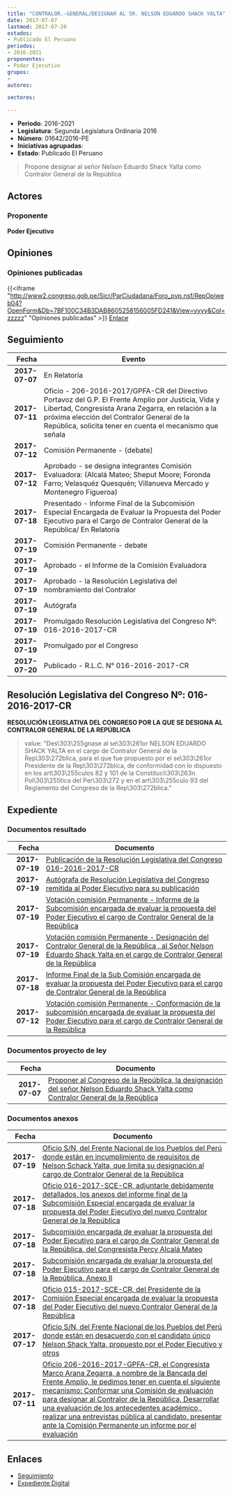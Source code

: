 ```yaml
---
title: "CONTRALOR.-GENERAL/DESIGNAR AL SR. NELSON EDUARDO SHACK YALTA"
date: 2017-07-07
lastmod: 2017-07-20
estados:
- Publicado El Peruano
periodos:
- 2016-2021
proponentes:
- Poder Ejecutivo
grupos:
- 
autores:

sectores:

---
```

- **Periodo**: 2016-2021
- **Legislatura**: Segunda Legislatura Ordinaria 2016
- **Número**: 01642/2016-PE
- **Iniciativas agrupadas**: 
- **Estado**: Publicado El Peruano

> Propone designar al señor Nelson Eduardo Shack Yalta como Contralor General de la República


## Actores

### Proponente

**Poder Ejecutivo**

## Opiniones

### Opiniones publicadas

{{<iframe "http://www2.congreso.gob.pe/Sicr/ParCiudadana/Foro_pvp.nsf/RepOpiweb04?OpenForm&Db=7BF100C34B3DAB8605258156005FD241&View=yyyy&Col=zzzzz" "Opiniones publicadas" >}}
[Enlace](http://www2.congreso.gob.pe/Sicr/ParCiudadana/Foro_pvp.nsf/RepOpiweb04?OpenForm&Db=7BF100C34B3DAB8605258156005FD241&View=yyyy&Col=zzzzz)


## Seguimiento

| Fecha | Evento |
|------:|--------|
| **2017-07-07** | En Relatoría |
| **2017-07-11** | Oficio - 206-2016-2017/GPFA-CR del Directivo Portavoz del G.P. El Frente Amplio por Justicia, Vida y Libertad, Congresista Arana Zegarra, en relación a la próxima elección del Contralor General de la República, solicita tener en cuenta el mecanismo que señala |
| **2017-07-12** | Comisión Permanente - (debate) |
| **2017-07-12** | Aprobado - se designa integrantes Comisión Evaluadora: (Alcalá Mateo; Sheput Moore; Foronda Farro; Velasquéz Quesquén; Villanueva Mercado y Montenegro Figueroa) |
| **2017-07-18** | Presentado - Informe Final de la Subcomisión Especial Encargada de Evaluar la Propuesta del Poder Ejecutivo para el Cargo de Contralor General de la República/ En Relatoría |
| **2017-07-19** | Comisión Permanente - debate |
| **2017-07-19** | Aprobado - el Informe de la Comisión Evaluadora |
| **2017-07-19** | Aprobado - la Resolución Legislativa del nombramiento del Contralor |
| **2017-07-19** | Autógrafa |
| **2017-07-19** | Promulgado Resolución Legislativa del Congreso Nº: 016-2016-2017-CR |
| **2017-07-19** | Promulgado por el Congreso |
| **2017-07-20** | Publicado - R.L.C. N° 016-2016-2017-CR |

## Resolución Legislativa del Congreso Nº: 016-2016-2017-CR

**RESOLUCIÓN LEGISLATIVA DEL CONGRESO POR LA QUE SE DESIGNA AL CONTRALOR GENERAL DE LA REPÚBLICA**

> value: "Des\303\255gnase al se\303\261or NELSON EDUARDO SHACK YALTA en el cargo de Contralor General de la Rep\303\272blica, para el que fue propuesto por el se\303\261or Presidente de la Rep\303\272blica, de conformidad con lo dispuesto en los art\303\255culos 82 y 101 de la Constituci\303\263n Pol\303\255tica del Per\303\272 y en el art\303\255culo 93 del Reglamento del Congreso de la Rep\303\272blica."


## Expediente

### Documentos resultado

| Fecha | Documento |
|------:|-----------|
| **2017-07-19** | [Publicación de la Resolución Legislativa del Congreso 016-2016-2017-CR](http://www.leyes.congreso.gob.pe/Documentos/2016_2021/Resolucion_Legislativa_del_Congreso/RLC-016-2016-2017-CR.pdf) |
| **2017-07-19** | [Autógrafa de Resolución Legislativa del Congreso remitida al Poder Ejecutivo para su publicación](http://www.leyes.congreso.gob.pe/Documentos/2016_2021/Autografas/Resolucion_Legislativa_del_Congreso/AU0164220170719.pdf) |
| **2017-07-19** | [Votación comisión Permanente - Informe de la Subcomisión encargada de evaluar la propuesta del Poder Ejecutivo el cargo de Contralor General de la República](http://www.leyes.congreso.gob.pe/Documentos/2016_2021/Asistencia_y_Votacion/Proyectos_de_Ley/VCP0164220170719-A.pdf) |
| **2017-07-19** | [Votación comisión Permanente - Designación del Contralor General de la República , al Señor Nelson Eduardo Shack Yalta en el cargo de Contralor General de la República](http://www.leyes.congreso.gob.pe/Documentos/2016_2021/Asistencia_y_Votacion/Proyectos_de_Ley/VCP0164220170719.pdf) |
| **2017-07-18** | [Informe Final de la Sub Comisión encargada de evaluar la propuesta del Poder Ejecutivo para el cargo de Contralor General de la República](http://www.leyes.congreso.gob.pe/Documentos/2016_2021/Informes/Comision_Permanente/OFICIO-015-2017-SCE-CR.pdf) |
| **2017-07-12** | [Votación comisión Permanente - Conformación de la subcomisión encargada de evaluar la propuesta del Poder Ejecutivo para el cargo de Contralor General de la República](http://www.leyes.congreso.gob.pe/Documentos/2016_2021/Asistencia_y_Votacion/Proyectos_de_Ley/VCP0164220170712.pdf) |

### Documentos proyecto de ley

| Fecha | Documento |
|------:|-----------|
| **2017-07-07** | [Proponer al Congreso de la República, la designación del señor Nelson Eduardo Shack Yalta como Contralor General de la República](http://www.leyes.congreso.gob.pe/Documentos/2016_2021/Proyectos_de_Ley_y_de_Resoluciones_Legislativas/PL0164220170707..pdf) |

### Documentos anexos

| Fecha | Documento |
|------:|-----------|
| **2017-07-19** | [Oficio S/N, del Frente Nacional de los Pueblos del Perú donde están en incumplimiento de requisitos de Nelson Schack Yalta, que limita su designación al cargo de Contralor General de la República](http://www.leyes.congreso.gob.pe/Documentos/2016_2021/Oficios/Otras_Instituciones/OFICIO-01-SN.pdf) |
| **2017-07-18** | [Oficio 016-2017-SCE-CR, adjuntarle debidamente detallados, los anexos del informe final de la Subcomisión Especial encargada de evaluar la propuesta del Poder Ejecutivo del nuevo Contralor General de la República](http://www.leyes.congreso.gob.pe/Documentos/2016_2021/Oficios/Comisiones_Especiales/OFICIO-016-2017-SCE-CR.pdf) |
| **2017-07-18** | [Subcomisión encargada de evaluar la propuesta del Poder Ejecutivo para el cargo de Contralor General de la República, del Congresista Percy Alcalá Mateo](http://www.leyes.congreso.gob.pe/Documentos/2016_2021/Oficios/Comisiones_Especiales/PERCY-ALCALA-MATEO.pdf) |
| **2017-07-18** | [Subcomisión encargada de evaluar la propuesta del Poder Ejecutivo para el cargo de Contralor General de la República, Anexo II](http://www.leyes.congreso.gob.pe/Documentos/2016_2021/Oficios/Comisiones_Especiales/ANEXO_II_SUNARP.pdf) |
| **2017-07-18** | [Oficio 015-2017-SCE-CR, del Presidente de la Comisión Especial encargada de evaluar la propuesta del Poder Ejecutivo del nuevo Contralor General de la República](http://www.leyes.congreso.gob.pe/Documentos/2016_2021/Oficios/Comisiones_Especiales/OFICIO-015-2017-SCE-CR.pdf) |
| **2017-07-17** | [Oficio S/N, del Frente Nacional de los Pueblos del Perú donde están en desacuerdo con el candidato único Nelson Shack Yalta, propuesto por el Poder Ejecutivo y otros](http://www.leyes.congreso.gob.pe/Documentos/2016_2021/Oficios/Otras_Instituciones/OFICIO-02-SN.pdf) |
| **2017-07-11** | [Oficio 206-2016-2017-GPFA-CR, el Congresista Marco Arana Zegarra, a nombre de la Bancada del Frente Amplio, le pedimos tener en cuenta el siguiente mecanismo: Conformar una Comisión de evaluación para designar al Contralor de la República, Desarrollar una evaluación de los antecedentes académico,, realizar una entrevistas pública al candidato, presentar ante la Comisión Permanente un informe por el evaluación](http://www.leyes.congreso.gob.pe/Documentos/2016_2021/Oficios/Grupos_Parlamentarios/OFICIO-206-2016-2017-GPFA-CR.pdf) |

## Enlaces

- [Seguimiento](http://www2.congreso.gob.pe/Sicr/TraDocEstProc/CLProLey2016.nsf/f7fff46988ca05b1052578e100829cc7/de4c67bf5ce04e8905258156005a6c44?OpenDocument)
- [Expediente Digital](http://www2.congreso.gob.pe/Sicr/TraDocEstProc/CLProLey2016.nsf/f7fff46988ca05b1052578e100829cc7/de4c67bf5ce04e8905258156005a6c44?OpenDocument&Click=05257FB7005EB655.eb71d0cf91d8294e05256cdf006b5706/$Body/0.1C6C)

